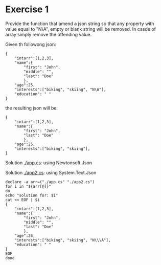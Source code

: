 # Exercise 1

Provide the function that amend a json string so that any property with value equal to "N\A", empty or blank string will be removed.
In casde of array simply remove the offending value.

Given th followong json:

```
{
    "intarr":[1,2,3],
    "name":{
        "first": "John",
        "middle": "", 
        "last": "Doe"
        },
    "age":25,
    "interests":["biking", "skiing", "N\A"],
    "education": " "
}
```

the resulting json will be:

```
{
    "intarr":[1,2,3],
    "name":{
        "first": "John",
        "last": "Doe"
        },
    "age":25,
    "interests":["biking", "skiing"],
}
```

Solution [./app.cs](./app.cs):   using Newtonsoft.Json

Solution [./app2.cs](./app2.cs): using System.Text.Json

```
declare -a arr=("./app.cs" "./app2.cs")
for i in "${arr[@]}"
do
echo "solution for: $i"
cat << EOF | $i
{
    "intarr":[1,2,3],
    "name":{
        "first": "John",
        "middle": "",
        "last": "Doe"
        },
    "age":25,
    "interests":["biking", "skiing", "N\\\A"],
    "education": " "
}
EOF
done
```


